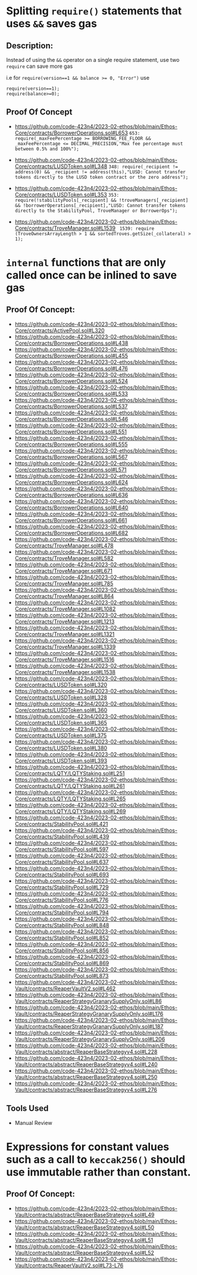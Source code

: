 Splitting `require()` statements that uses `&&` saves gas
====================================
Description:
-------------
Instead of using the `&&` operator on a single require statement, use two `require` can save more gas

i.e for `require(version==1 && balance >= 0, "Error")` use
```
require(version==1);
require(balance>=0);
```

Proof Of Concept
-------------------
* https://github.com/code-423n4/2023-02-ethos/blob/main/Ethos-Core/contracts/BorrowerOperations.sol#L653
```653:  require(_maxFeePercentage >= BORROWING_FEE_FLOOR && _maxFeePercentage <= DECIMAL_PRECISION,"Max fee percentage must between 0.5% and 100%");```

* https://github.com/code-423n4/2023-02-ethos/blob/main/Ethos-Core/contracts/LUSDToken.sol#L348
```348: require(_recipient != address(0) && _recipient != address(this),"LUSD: Cannot transfer tokens directly to the LUSD token contract or the zero address");```

* https://github.com/code-423n4/2023-02-ethos/blob/main/Ethos-Core/contracts/LUSDToken.sol#L353
```353: require(!stabilityPools[_recipient] && !troveManagers[_recipient] && !borrowerOperations[_recipient],"LUSD: Cannot transfer tokens directly to the StabilityPool, TroveManager or BorrowerOps");```

* https://github.com/code-423n4/2023-02-ethos/blob/main/Ethos-Core/contracts/TroveManager.sol#L1539
``` 1539: require (TroveOwnersArrayLength > 1 && sortedTroves.getSize(_collateral) > 1);```



`internal` functions that are only called once can be inlined to save gas
==============================================
Proof Of Concept:
--------------------
* https://github.com/code-423n4/2023-02-ethos/blob/main/Ethos-Core/contracts/ActivePool.sol#L320
* https://github.com/code-423n4/2023-02-ethos/blob/main/Ethos-Core/contracts/BorrowerOperations.sol#L438
* https://github.com/code-423n4/2023-02-ethos/blob/main/Ethos-Core/contracts/BorrowerOperations.sol#L455
* https://github.com/code-423n4/2023-02-ethos/blob/main/Ethos-Core/contracts/BorrowerOperations.sol#L476
* https://github.com/code-423n4/2023-02-ethos/blob/main/Ethos-Core/contracts/BorrowerOperations.sol#L524
* https://github.com/code-423n4/2023-02-ethos/blob/main/Ethos-Core/contracts/BorrowerOperations.sol#L533
* https://github.com/code-423n4/2023-02-ethos/blob/main/Ethos-Core/contracts/BorrowerOperations.sol#L537
* https://github.com/code-423n4/2023-02-ethos/blob/main/Ethos-Core/contracts/BorrowerOperations.sol#L546
* https://github.com/code-423n4/2023-02-ethos/blob/main/Ethos-Core/contracts/BorrowerOperations.sol#L551
* https://github.com/code-423n4/2023-02-ethos/blob/main/Ethos-Core/contracts/BorrowerOperations.sol#L555
* https://github.com/code-423n4/2023-02-ethos/blob/main/Ethos-Core/contracts/BorrowerOperations.sol#L567
* https://github.com/code-423n4/2023-02-ethos/blob/main/Ethos-Core/contracts/BorrowerOperations.sol#L571
* https://github.com/code-423n4/2023-02-ethos/blob/main/Ethos-Core/contracts/BorrowerOperations.sol#L624
* https://github.com/code-423n4/2023-02-ethos/blob/main/Ethos-Core/contracts/BorrowerOperations.sol#L636
* https://github.com/code-423n4/2023-02-ethos/blob/main/Ethos-Core/contracts/BorrowerOperations.sol#L640
* https://github.com/code-423n4/2023-02-ethos/blob/main/Ethos-Core/contracts/BorrowerOperations.sol#L661
* https://github.com/code-423n4/2023-02-ethos/blob/main/Ethos-Core/contracts/BorrowerOperations.sol#L682
* https://github.com/code-423n4/2023-02-ethos/blob/main/Ethos-Core/contracts/TroveManager.sol#L478
* https://github.com/code-423n4/2023-02-ethos/blob/main/Ethos-Core/contracts/TroveManager.sol#L582
* https://github.com/code-423n4/2023-02-ethos/blob/main/Ethos-Core/contracts/TroveManager.sol#L671
* https://github.com/code-423n4/2023-02-ethos/blob/main/Ethos-Core/contracts/TroveManager.sol#L785
* https://github.com/code-423n4/2023-02-ethos/blob/main/Ethos-Core/contracts/TroveManager.sol#L864
* https://github.com/code-423n4/2023-02-ethos/blob/main/Ethos-Core/contracts/TroveManager.sol#L1082
* https://github.com/code-423n4/2023-02-ethos/blob/main/Ethos-Core/contracts/TroveManager.sol#L1213
* https://github.com/code-423n4/2023-02-ethos/blob/main/Ethos-Core/contracts/TroveManager.sol#L1321
* https://github.com/code-423n4/2023-02-ethos/blob/main/Ethos-Core/contracts/TroveManager.sol#L1339
* https://github.com/code-423n4/2023-02-ethos/blob/main/Ethos-Core/contracts/TroveManager.sol#L1516
* https://github.com/code-423n4/2023-02-ethos/blob/main/Ethos-Core/contracts/TroveManager.sol#L1538
* https://github.com/code-423n4/2023-02-ethos/blob/main/Ethos-Core/contracts/LUSDToken.sol#L320
* https://github.com/code-423n4/2023-02-ethos/blob/main/Ethos-Core/contracts/LUSDToken.sol#L328
* https://github.com/code-423n4/2023-02-ethos/blob/main/Ethos-Core/contracts/LUSDToken.sol#L360
* https://github.com/code-423n4/2023-02-ethos/blob/main/Ethos-Core/contracts/LUSDToken.sol#L365
* https://github.com/code-423n4/2023-02-ethos/blob/main/Ethos-Core/contracts/LUSDToken.sol#L375
* https://github.com/code-423n4/2023-02-ethos/blob/main/Ethos-Core/contracts/LUSDToken.sol#L380
* https://github.com/code-423n4/2023-02-ethos/blob/main/Ethos-Core/contracts/LUSDToken.sol#L393
* https://github.com/code-423n4/2023-02-ethos/blob/main/Ethos-Core/contracts/LQTY/LQTYStaking.sol#L251
* https://github.com/code-423n4/2023-02-ethos/blob/main/Ethos-Core/contracts/LQTY/LQTYStaking.sol#L261
* https://github.com/code-423n4/2023-02-ethos/blob/main/Ethos-Core/contracts/LQTY/LQTYStaking.sol#L265
* https://github.com/code-423n4/2023-02-ethos/blob/main/Ethos-Core/contracts/LQTY/LQTYStaking.sol#L269
* https://github.com/code-423n4/2023-02-ethos/blob/main/Ethos-Core/contracts/StabilityPool.sol#L421
* https://github.com/code-423n4/2023-02-ethos/blob/main/Ethos-Core/contracts/StabilityPool.sol#L439
* https://github.com/code-423n4/2023-02-ethos/blob/main/Ethos-Core/contracts/StabilityPool.sol#L597
* https://github.com/code-423n4/2023-02-ethos/blob/main/Ethos-Core/contracts/StabilityPool.sol#L637
* https://github.com/code-423n4/2023-02-ethos/blob/main/Ethos-Core/contracts/StabilityPool.sol#L693
* https://github.com/code-423n4/2023-02-ethos/blob/main/Ethos-Core/contracts/StabilityPool.sol#L729
* https://github.com/code-423n4/2023-02-ethos/blob/main/Ethos-Core/contracts/StabilityPool.sol#L776
* https://github.com/code-423n4/2023-02-ethos/blob/main/Ethos-Core/contracts/StabilityPool.sol#L794
* https://github.com/code-423n4/2023-02-ethos/blob/main/Ethos-Core/contracts/StabilityPool.sol#L848
* https://github.com/code-423n4/2023-02-ethos/blob/main/Ethos-Core/contracts/StabilityPool.sol#L852
* https://github.com/code-423n4/2023-02-ethos/blob/main/Ethos-Core/contracts/StabilityPool.sol#L856
* https://github.com/code-423n4/2023-02-ethos/blob/main/Ethos-Core/contracts/StabilityPool.sol#L869
* https://github.com/code-423n4/2023-02-ethos/blob/main/Ethos-Core/contracts/StabilityPool.sol#L873
* https://github.com/code-423n4/2023-02-ethos/blob/main/Ethos-Vault/contracts/ReaperVaultV2.sol#L462
* https://github.com/code-423n4/2023-02-ethos/blob/main/Ethos-Vault/contracts/ReaperStrategyGranarySupplyOnly.sol#L86
* https://github.com/code-423n4/2023-02-ethos/blob/main/Ethos-Vault/contracts/ReaperStrategyGranarySupplyOnly.sol#L176
* https://github.com/code-423n4/2023-02-ethos/blob/main/Ethos-Vault/contracts/ReaperStrategyGranarySupplyOnly.sol#L187
* https://github.com/code-423n4/2023-02-ethos/blob/main/Ethos-Vault/contracts/ReaperStrategyGranarySupplyOnly.sol#L206
* https://github.com/code-423n4/2023-02-ethos/blob/main/Ethos-Vault/contracts/abstract/ReaperBaseStrategyv4.sol#L228
* https://github.com/code-423n4/2023-02-ethos/blob/main/Ethos-Vault/contracts/abstract/ReaperBaseStrategyv4.sol#L240
* https://github.com/code-423n4/2023-02-ethos/blob/main/Ethos-Vault/contracts/abstract/ReaperBaseStrategyv4.sol#L250
* https://github.com/code-423n4/2023-02-ethos/blob/main/Ethos-Vault/contracts/abstract/ReaperBaseStrategyv4.sol#L276

Tools Used
------------
* Manual Review


Expressions for constant values such as a call to `keccak256()` should use immutable rather than constant.
=====================================================================
Proof Of Concept:
--------------------
* https://github.com/code-423n4/2023-02-ethos/blob/main/Ethos-Vault/contracts/abstract/ReaperBaseStrategyv4.sol#L49
* https://github.com/code-423n4/2023-02-ethos/blob/main/Ethos-Vault/contracts/abstract/ReaperBaseStrategyv4.sol#L50
* https://github.com/code-423n4/2023-02-ethos/blob/main/Ethos-Vault/contracts/abstract/ReaperBaseStrategyv4.sol#L51
* https://github.com/code-423n4/2023-02-ethos/blob/main/Ethos-Vault/contracts/abstract/ReaperBaseStrategyv4.sol#L52
* https://github.com/code-423n4/2023-02-ethos/blob/main/Ethos-Vault/contracts/ReaperVaultV2.sol#L73-L76
